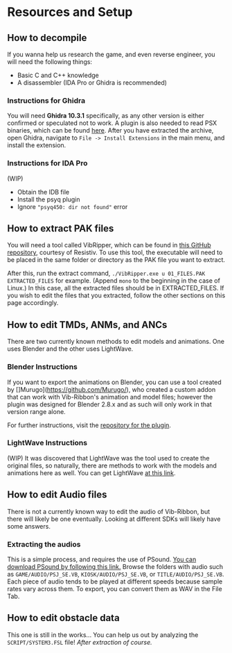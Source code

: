 # Resources and Setup

## How to decompile
If you wanna help us research the game, and even reverse engineer, you will need the following things:

* Basic C and C++ knowledge
* A disassembler (IDA Pro or Ghidra is recommended)

### Instructions for Ghidra
You will need **Ghidra 10.3.1** specifically, as any other version is either confirmed or speculated not to work. A plugin is also needed to read PSX binaries, which can be found [here](https://github.com/lab313ru/ghidra_psx_ldr/releases/tag/v6.7). After you have extracted the archive, open Ghidra, navigate to `File -> Install Extensions` in the main menu, and install the extension.

### Instructions for IDA Pro
(WIP)

* Obtain the IDB file
* Install the psyq plugin
* Ignore `"psyq450: dir not found"` error



## How to extract PAK files
You will need a tool called VibRipper, which can be found in [this GitHub repository](https://github.com/resistiv/VibRipper/), courtesy of Resistiv. To use this tool, the executable will need to be placed in the same folder or directory as the PAK file you want to extract.

After this, run the extract command, `./VibRipper.exe u 01_FILES.PAK EXTRACTED_FILES` for example. (Append `mono` to the beginning in the case of Linux.) In this case, all the extracted files should be in EXTRACTED_FILES. If you wish to edit the files that you extracted, follow the other sections on this page accordingly.




## How to edit TMDs, ANMs, and ANCs
There are two currently known methods to edit models and animations. One uses Blender and the other uses LightWave.

### Blender Instructions
If you want to export the animations on Blender, you can use a tool created by []Murugo](https://github.com/Murugo/), who created a custom addon that can work with Vib-Ribbon's animation and model files; however the plugin was designed for Blender 2.8.x and as such will only work in that version range alone.

For further instructions, visit the [repository for the plugin](https://github.com/Murugo/Misc-Game-Research/tree/main/PS1/Vib-Ribbon).

### LightWave Instructions
(WIP)
It was discovered that LightWave was the tool used to create the original files, so naturally, there are methods to work with the models and animations here as well. You can get LightWave [at this link](https://lightwave3d.com//try_lightwave/).



## How to edit Audio files
There is not a currently known way to edit the audio of Vib-Ribbon, but there will likely be one eventually. Looking at different SDKs will likely have some answers.

### Extracting the audios
This is a simple process, and requires the use of PSound. [You can download PSound by following this link.](https://cdn.discordapp.com/attachments/1141802613231337522/1141803662734274560/PSound.exe) Browse the folders with audio such as `GAME/AUDIO/PSJ_SE.VB`, `KIOSK/AUDIO/PSJ_SE.VB`, or `TITLE/AUDIO/PSJ_SE.VB`. Each piece of audio tends to be played at different speeds because sample rates vary across them. To export, you can convert them as WAV in the File Tab.



## How to edit obstacle data
This one is still in the works... You can help us out by analyzing the `SCRIPT/SYSTEM3.FSL` file! *After extraction of course.*
